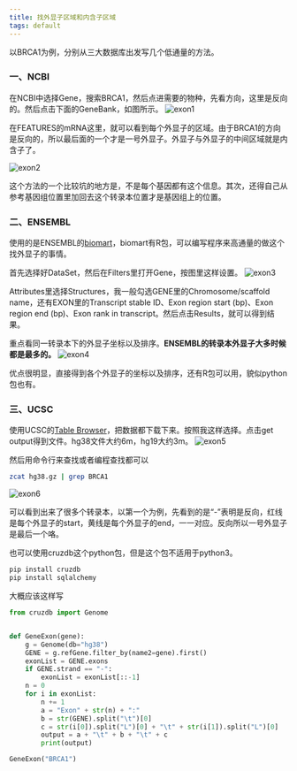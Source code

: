 ```yaml
---
title: 找外显子区域和内含子区域
tags: default
---
```


以BRCA1为例，分别从三大数据库出发写几个低通量的方法。

### 一、NCBI

在NCBI中选择Gene，搜索BRCA1，然后点进需要的物种，先看方向，这里是反向的。然后点击下面的GeneBank，如图所示。
![exon1](https://raw.githubusercontent.com/pzweuj/pzweuj.github.io/refs/heads/master/downloads/images/exon1.png)

在FEATURES的mRNA这里，就可以看到每个外显子的区域。由于BRCA1的方向是反向的，所以最后面的一个才是一号外显子。外显子与外显子的中间区域就是内含子了。

![exon2](https://raw.githubusercontent.com/pzweuj/pzweuj.github.io/refs/heads/master/downloads/images/exon2.png)

这个方法的一个比较坑的地方是，不是每个基因都有这个信息。其次，还得自己从参考基因组位置里加回去这个转录本位置才是基因组上的位置。


### 二、ENSEMBL
使用的是ENSEMBL的[biomart](http://asia.ensembl.org/biomart/martview/0b8e792491555e6f5a5c2e303bcc7f56)，biomart有R包，可以编写程序来高通量的做这个找外显子的事情。

首先选择好DataSet，然后在Filters里打开Gene，按图里这样设置。
![exon3](https://raw.githubusercontent.com/pzweuj/pzweuj.github.io/refs/heads/master/downloads/images/exon3.png)

Attributes里选择Structures，我一般勾选GENE里的Chromosome/scaffold name，还有EXON里的Transcript stable ID、Exon region start (bp)、Exon region end (bp)、Exon rank in transcript。然后点击Results，就可以得到结果。

重点看同一转录本下的外显子坐标以及排序。**ENSEMBL的转录本外显子大多时候都是最多的。**
![exon4](https://raw.githubusercontent.com/pzweuj/pzweuj.github.io/refs/heads/master/downloads/images/exon4.png)

优点很明显，直接得到各个外显子的坐标以及排序，还有R包可以用，貌似python包也有。


### 三、UCSC
使用UCSC的[Table Browser](https://genome.ucsc.edu/cgi-bin/hgTables)，把数据都下载下来。按照我这样选择。点击get output得到文件。hg38文件大约6m，hg19大约3m。
![exon5](https://raw.githubusercontent.com/pzweuj/pzweuj.github.io/refs/heads/master/downloads/images/exon5.png)

然后用命令行来查找或者编程查找都可以
```bash
zcat hg38.gz | grep BRCA1
```

![exon6](https://raw.githubusercontent.com/pzweuj/pzweuj.github.io/refs/heads/master/downloads/images/exon6.png)

可以看到出来了很多个转录本，以第一个为例，先看到的是“-”表明是反向，红线是每个外显子的start，黄线是每个外显子的end，一一对应。反向所以一号外显子是最后一个咯。

也可以使用cruzdb这个python包，但是这个包不适用于python3。
```bash
pip install cruzdb
pip install sqlalchemy
```

大概应该这样写
```python
from cruzdb import Genome


def GeneExon(gene):
	g = Genome(db="hg38")
	GENE = g.refGene.filter_by(name2=gene).first()
	exonList = GENE.exons
	if GENE.strand == "-":
		exonList = exonList[::-1]
	n = 0
	for i in exonList:
		n += 1
		a = "Exon" + str(n) + ":"
		b = str(GENE).split("\t")[0]
		c = str(i[0]).split("L")[0] + "\t" + str(i[1]).split("L")[0]
		output = a + "\t" + b + "\t" + c
		print(output)

GeneExon("BRCA1")
```




[-_-]: 老井又开始不理人了